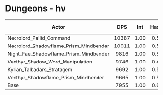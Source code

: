 # Dungeons - hv
| Actor | DPS | Int | Haste | Crit | Mastery | Vers | DPS Weight |
|---|:---:|:---:|:---:|:---:|:---:|:---:|:---:|
|Necrolord_Pallid_Command|10387|1.00|0.56|0.47|0.50|0.49|0.21|
|Necrolord_Shadowflame_Prism_Mindbender|10011|1.00|0.54|0.51|0.52|0.48|0.22|
|Night_Fae_Shadowflame_Prism_Mindbender|9816|1.00|0.54|0.52|0.53|0.49|0.22|
|Venthyr_Shadow_Word_Manipulation|9746|1.00|0.45|0.51|0.50|0.49|0.21|
|Kyrian_Talbadars_Stratagem|9692|1.00|0.50|0.55|0.51|0.51|0.22|
|Venthyr_Shadowflame_Prism_Mindbender|9665|1.00|0.51|0.55|0.49|0.49|0.22|
|Base|7955|1.00|0.63|0.54|0.51|0.48|0.27|
